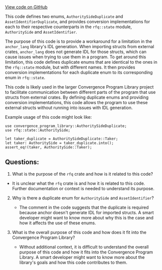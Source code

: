 [View code on GitHub](https://github.com/convergence-rfq/convergence-program-library/spot-instrument/program/src/state.rs)

This code defines two enums, `AuthoritySideDuplicate` and `AssetIdentifierDuplicate`, and provides conversion implementations for each to their respective counterparts in the `rfq::state` module, `AuthoritySide` and `AssetIdentifier`. 

The purpose of this code is to provide a workaround for a limitation in the `anchor_lang` library's IDL generation. When importing structs from external crates, `anchor_lang` does not generate IDL for those structs, which can cause issues when trying to use them in a program. To get around this limitation, this code defines duplicate enums that are identical to the ones in the `rfq::state` module, but with different names. It then provides conversion implementations for each duplicate enum to its corresponding enum in `rfq::state`. 

This code is likely used in the larger Convergence Program Library project to facilitate communication between different parts of the program that use structs from external crates. By defining duplicate enums and providing conversion implementations, this code allows the program to use these external structs without running into issues with IDL generation. 

Example usage of this code might look like:

```
use convergence_program_library::AuthoritySideDuplicate;
use rfq::state::AuthoritySide;

let taker_duplicate = AuthoritySideDuplicate::Taker;
let taker: AuthoritySide = taker_duplicate.into();
assert_eq!(taker, AuthoritySide::Taker);
```
## Questions: 
 1. What is the purpose of the `rfq` crate and how is it related to this code?
   - It is unclear what the `rfq` crate is and how it is related to this code. Further documentation or context is needed to understand its purpose.

2. Why is there a duplicate enum for `AuthoritySide` and `AssetIdentifier`?
   - The comment in the code suggests that the duplicate is required because anchor doesn't generate IDL for imported structs. A smart developer might want to know more about why this is the case and how it affects the use of these enums.

3. What is the overall purpose of this code and how does it fit into the Convergence Program Library?
   - Without additional context, it is difficult to understand the overall purpose of this code and how it fits into the Convergence Program Library. A smart developer might want to know more about the library's goals and how this code contributes to them.